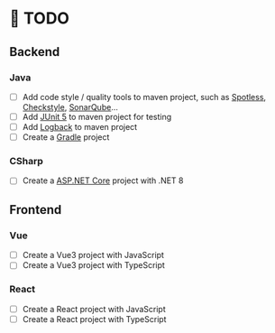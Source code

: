 # 📑 TODO

## Backend

### Java

- [ ] Add code style / quality tools to maven project, such as [Spotless](https://github.com/diffplug/spotless), [Checkstyle](https://github.com/checkstyle/checkstyle), [SonarQube](https://github.com/SonarSource/sonarqube)...
- [ ] Add [JUnit 5](https://junit.org/junit5/) to maven project for testing
- [ ] Add [Logback](https://logback.qos.ch/) to maven project
- [ ] Create a [Gradle](https://gradle.org/) project

### CSharp

- [ ] Create a [ASP.NET Core](https://dotnet.microsoft.com/en-us/apps/aspnet) project with .NET 8

## Frontend

### Vue

- [ ] Create a Vue3 project with JavaScript
- [ ] Create a Vue3 project with TypeScript

### React

- [ ] Create a React project with JavaScript
- [ ] Create a React project with TypeScript
